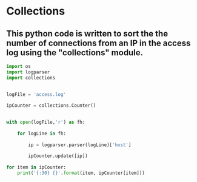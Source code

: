 # Collections
## This python code is written to sort the the number of connections from an IP in the access log using the "collections" module.


```python
import os
import logparser
import collections 

    
logFile = 'access.log'    
        
ipCounter = collections.Counter()

        
with open(logFile,'r') as fh:
    
    for logLine in fh:
      
        ip = logparser.parser(logLine)['host'] 
        
        ipCounter.update([ip])
        
for item in ipCounter:
    print('{:30} {}'.format(item, ipCounter[item]))
```
